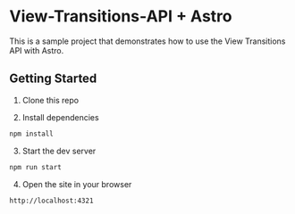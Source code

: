 # View-Transitions-API + Astro

This is a sample project that demonstrates how to use the View Transitions API with Astro.

## Getting Started

1. Clone this repo

2. Install dependencies

```bash
npm install
```

3. Start the dev server

```bash
npm run start
```

4. Open the site in your browser

```bash
http://localhost:4321
```

